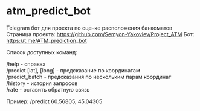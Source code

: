 # atm_predict_bot
Telegram бот для проекта по оценке расположения банкоматов  
Страница проекта: https://github.com/Semyon-Yakovlev/Project_ATM
Бот: https://t.me/ATM_prediction_bot

Список доступных команд:

/help - справка  
/predict [lat], [long] - предсказание по координатам  
/predict_batch - предсказания по нескольким парам координат  
/history - история запросов  
/rate - оставить обратную связь  

Пример:
/predict 60.56805, 45.04305
